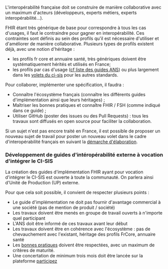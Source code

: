 L'interopérabilité française doit se construire de manière collaborative avec un maximum d'acteurs (développeurs, experts métiers, experts interopérabilité...).

FHIR étant très générique de base pour correspondre à tous les cas d'usages, il faut le contraindre pour gagner en interopérabilité. Ces contraintes sont définis au sein des profils qu'il est nécessaire d'utiliser et d'améliorer de manière collaborative. Plusieurs types de profils existent déjà, avec une notion d'héritage :

* les profils fr core et annuaire santé, très génériques doivent être systématiquement hérités et utilisés en France;
* les profils par cas d'usage ([cf liste des guides ANS](https://interop.esante.gouv.fr/ig/fhir)) ou plus largement dans les [volets du ci-sis](https://esante.gouv.fr/offres-services/ci-sis/espace-publication) pour les autres standards.

Pour collaborer, implémenter une spécification, il faudra :

* Connaître l'écosystème français (connaître les différents guides d'implémentation ainsi que leurs héritages) ;
* Maîtriser les bonnes pratiques et connaître FHIR / FSH (comme indiqué dans ce guide) ;
* Utiliser GitHub (poster des issues ou des Pull Requests) : tous les travaux sont diffusés en open source pour faciliter la collaboration.

Si un sujet n'est pas encore traité en France, il est possible de proposer un nouveau sujet de travail pour poster un nouveau volet dans le cadre d'interopérabilité français en suivant la [démarche d'élaboration](https://esante.gouv.fr/offres-services/ci-sis/demarche-elaboration).

### Développement de guides d'intéropérabilité externe à vocation d'intégrer le CI-SIS

La création des guides d'implémentation FHIR ayant pour vocation d'intégrer le CI-SIS est ouverte à toute la communauté. On parlera ainsi d'Unité de Production (UP) externe.

Pour que cela soit possible, il convient de respecter plusieurs points :

* Le guide d'implémentation ne doit pas fournir d'avantage commercial à une société (pas de mention de produit / société)
* Les travaux doivent être menés en groupe de travail ouverts à n'importe quel participant
* L'ANS doit être informé de ces travaux avant leur début
* Les travaux doivent être en cohérence avec l'écosystème : pas de chevauchement avec l'existant, héritage des profils FrCore, annuaire santé
* Les <a href="dev_nouvel_ig.html">bonnes pratiques</a> doivent être respectées, avec un maximum de critères de maturité.
* Une concertation de minimum trois mois doit être lancée sur la plateforme [participez](https://participez.esante.gouv.fr)
